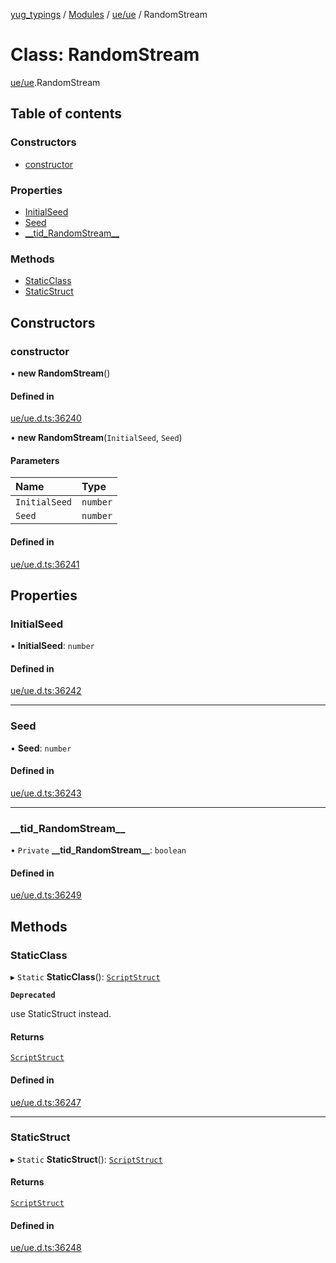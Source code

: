 [yug_typings](../README.md) / [Modules](../modules.md) / [ue/ue](../modules/ue_ue.md) / RandomStream

# Class: RandomStream

[ue/ue](../modules/ue_ue.md).RandomStream

## Table of contents

### Constructors

- [constructor](ue_ue.RandomStream.md#constructor)

### Properties

- [InitialSeed](ue_ue.RandomStream.md#initialseed)
- [Seed](ue_ue.RandomStream.md#seed)
- [\_\_tid\_RandomStream\_\_](ue_ue.RandomStream.md#__tid_randomstream__)

### Methods

- [StaticClass](ue_ue.RandomStream.md#staticclass)
- [StaticStruct](ue_ue.RandomStream.md#staticstruct)

## Constructors

### constructor

• **new RandomStream**()

#### Defined in

[ue/ue.d.ts:36240](https://github.com/YugMetaverse/yug_typings/blob/b7d9b19/ue/ue.d.ts#L36240)

• **new RandomStream**(`InitialSeed`, `Seed`)

#### Parameters

| Name | Type |
| :------ | :------ |
| `InitialSeed` | `number` |
| `Seed` | `number` |

#### Defined in

[ue/ue.d.ts:36241](https://github.com/YugMetaverse/yug_typings/blob/b7d9b19/ue/ue.d.ts#L36241)

## Properties

### InitialSeed

• **InitialSeed**: `number`

#### Defined in

[ue/ue.d.ts:36242](https://github.com/YugMetaverse/yug_typings/blob/b7d9b19/ue/ue.d.ts#L36242)

___

### Seed

• **Seed**: `number`

#### Defined in

[ue/ue.d.ts:36243](https://github.com/YugMetaverse/yug_typings/blob/b7d9b19/ue/ue.d.ts#L36243)

___

### \_\_tid\_RandomStream\_\_

• `Private` **\_\_tid\_RandomStream\_\_**: `boolean`

#### Defined in

[ue/ue.d.ts:36249](https://github.com/YugMetaverse/yug_typings/blob/b7d9b19/ue/ue.d.ts#L36249)

## Methods

### StaticClass

▸ `Static` **StaticClass**(): [`ScriptStruct`](ue_ue.ScriptStruct.md)

**`Deprecated`**

use StaticStruct instead.

#### Returns

[`ScriptStruct`](ue_ue.ScriptStruct.md)

#### Defined in

[ue/ue.d.ts:36247](https://github.com/YugMetaverse/yug_typings/blob/b7d9b19/ue/ue.d.ts#L36247)

___

### StaticStruct

▸ `Static` **StaticStruct**(): [`ScriptStruct`](ue_ue.ScriptStruct.md)

#### Returns

[`ScriptStruct`](ue_ue.ScriptStruct.md)

#### Defined in

[ue/ue.d.ts:36248](https://github.com/YugMetaverse/yug_typings/blob/b7d9b19/ue/ue.d.ts#L36248)
